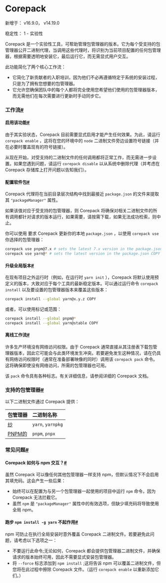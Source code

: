 # Corepack

新增于： v16.9.0， v14.19.0

稳定性： 1 - 实验性

Corepack 是一个实验性工具，可帮助管理包管理器的版本。它为每个受支持的包管理器公开二进制代理，当调用这些代理时，将识别为当前项目配置的任何包管理器，根据需要透明地安装它，最后运行它，而无需显式用户交互。

此功能简化了两个核心工作流：

-   它简化了新贡献者的入职培训，因为他们不必再遵循特定于系统的安装过程，只是为了拥有您想要的包管理器。
-   它允许您确保团队中的每个人都将完全使用您希望他们使用的包管理器版本，而无需他们在每次需要进行更新时手动同步它。

###  工作流[#](https://nodejs.org/api/corepack.html#workflows)

####  启用该功能[#](https://nodejs.org/api/corepack.html#enabling-the-feature)

由于其实验状态，Corepack 目前需要显式启用才能产生任何效果。为此，请运行 `corepack enable` ，这将在您的环境中的 `node` 二进制文件旁边设置符号链接（并在必要时覆盖现有的符号链接）。

从现在开始，对受支持的二进制文件的任何调用都将正常工作，而无需进一步设置。如果您遇到问题，请运行 `corepack disable` 以从系统中删除代理（并考虑在 Corepack 存储库上打开问题以告知我们）。

####  配置软件包[#](https://nodejs.org/api/corepack.html#configuring-a-package)

Corepack 代理将在当前目录层次结构中找到最接近 `package.json` 的文件来提取其 `"packageManager"` 属性。

如果该值对应于受支持的包管理器，则 Corepack 将确保对相关二进制文件的所有调用都针对请求的版本运行，如果需要，请按需下载，如果无法成功检索，则中止。

你可以使用 要求 Corepack 更新你的本地 `package.json` ，以使用 `corepack use` 你选择的包管理器：

```bash
corepack use pnpm@7.x # sets the latest 7.x version in the package.json
corepack use yarn@* # sets the latest version in the package.json COPY
```

#### 升级全局版本[#](https://nodejs.org/api/corepack.html#upgrading-the-global-versions)

在现有项目之外运行时（例如，在运行时 `yarn init` ），Corepack 将默认使用预定义的版本，大致对应于每个工具的最新稳定版本。可以通过运行命令 `corepack install` 以及要设置的包管理器版本来覆盖这些版本：

```bash
corepack install --global yarn@x.y.z COPY
```

或者，可以使用标记或范围：

```bash
corepack install --global pnpm@*
corepack install --global yarn@stable COPY
```

####  离线工作流[#](https://nodejs.org/api/corepack.html#offline-workflow)

许多生产环境没有网络访问权限。由于 Corepack 通常直接从其注册表下载包管理器版本，因此它可能会与此类环境发生冲突。若要避免发生这种情况，请在仍具有网络访问权限时（通常在准备部署映像的同时）调用该 `corepack pack` 命令。这将确保即使没有网络访问，所需的包管理器也可用。

该 `pack` 命令具有各种标志。有关详细信息，请参阅详细的 Corepack 文档。

### 支持的包管理器[#](https://nodejs.org/api/corepack.html#supported-package-managers)

以下二进制文件通过 Corepack 提供：

| 包管理器                        | 二进制名称        |
| :------------------------------ | :---------------- |
| [ 纱](https://yarnpkg.com/)     | `yarn`, `yarnpkg` |
| [ PNPM的](https://pnpm.js.org/) | `pnpm`, `pnpx`    |

###  常见问题[#](https://nodejs.org/api/corepack.html#common-questions)

#### Corepack 如何与 npm 交互？[#](https://nodejs.org/api/corepack.html#how-does-corepack-interact-with-npm)

虽然 Corepack 可以像任何其他包管理器一样支持 npm，但默认情况下不会启用其填充码。这会产生一些后果：

-   始终可以在配置为与另一个包管理器一起使用的项目中运行 `npm` 命令，因为 Corepack 无法拦截它。
-   虽然 `npm` 是 `"packageManager"` 属性中的有效选项，但缺少填充码将导致使用全局 npm。

#### 跑步 `npm install -g yarn` 不起作用[#](https://nodejs.org/api/corepack.html#running-npm-install--g-yarn-doesnt-work)

npm 可防止在执行全局安装时意外覆盖 Corepack 二进制文件。若要避免此问题，请考虑以下选项之一：

-   不要运行此命令;无论如何，Corepack 都会提供包管理器二进制文件，并确保请求的版本始终可用，因此不需要显式安装包管理器。
-   将 `--force` 标志添加到 `npm install` ;这将告诉 npm 可以覆盖二进制文件，但您将在此过程中擦除 Corepack 文件。（运行 `corepack enable` 以重新添加它们。）